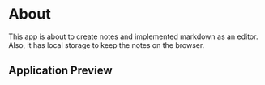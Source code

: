 # About

This app is about to create notes and implemented markdown as an editor. Also, it has local storage to keep the notes on the browser.   

## Application Preview